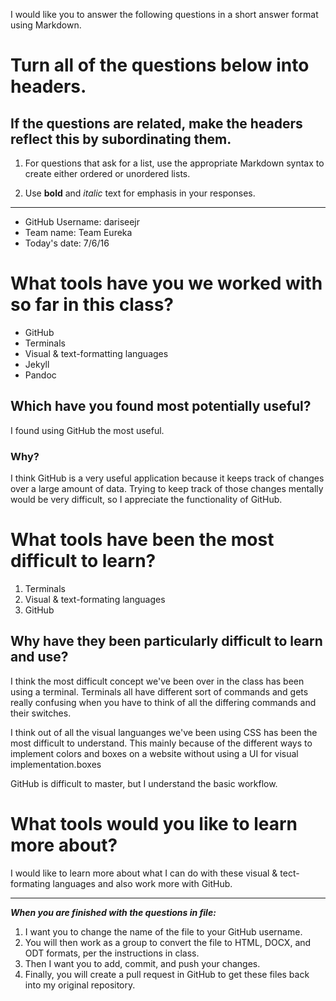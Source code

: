 I would like you to answer the following questions in a short answer format using Markdown. 

# Turn all of the questions below into headers. 

## If the questions are related, make the headers reflect this by subordinating them.  

1. For questions that ask for a list, use the appropriate Markdown syntax to create either ordered or unordered lists. 

2. Use **bold** and *italic* text for emphasis in your responses.

* * *

* GitHub Username: dariseejr
* Team name: Team Eureka
* Today's date: 7/6/16

# What tools have you we worked with so far in this class?
* GitHub
* Terminals
* Visual & text-formatting languages
* Jekyll
* Pandoc

## Which have you found most potentially useful? 
I found using GitHub the most useful.

### Why? 
I think GitHub is a very useful application because it keeps track of changes over
a large amount of data. Trying to keep track of those changes mentally would
be very difficult, so I appreciate the functionality of GitHub.

# What tools have been the most difficult to learn? 
1. Terminals
2. Visual & text-formating languages
3. GitHub

## Why have they been particularly difficult to learn and use?
I think the most difficult concept we've been over in the class has been using a terminal.
Terminals all have different sort of commands and gets really confusing when you 
have to think of all the differing commands and their switches.

I think out of all the visual languanges we've been using CSS has been the most difficult
to understand. This mainly because of the different ways to implement colors and 
boxes on a website without using a UI for visual implementation.boxes

GitHub is difficult to master, but I understand the basic workflow.

# What tools would you like to learn more about?
I would like to learn more about what I can do with these visual & tect-formating
languages and also work more with GitHub.

* * * 

***When you are finished with the questions in file:*** 

1. I want you to change the name of the file to your GitHub username. 
2. You will then work as a group to convert the file to HTML, DOCX, and ODT formats, per the instructions in  class. 
3. Then I want you to add, commit, and push your changes. 
4. Finally, you will create a pull request in GitHub to get these files back into my original repository. 